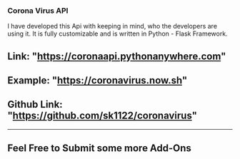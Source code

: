 ### Corona Virus API

I have developed this Api with keeping in mind, who the developers are using it. It is fully customizable and is written in Python - Flask Framework. 

## Link: "https://coronaapi.pythonanywhere.com"

## Example: "https://coronavirus.now.sh"
## Github Link: "https://github.com/sk1122/coronavirus"

---
Feel Free to Submit some more Add-Ons
---
